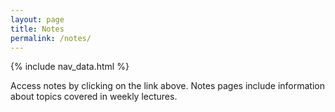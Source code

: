 ```yaml
---
layout: page
title: Notes
permalink: /notes/
---
```


{% include nav_data.html %}

Access notes by clicking on the link above. Notes pages include information about topics covered in weekly lectures.